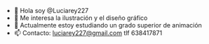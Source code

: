 - 👋 Hola soy @Luciarey227
- 👀 Me interesa la ilustración y el diseño gráfico
- 🌱 Actualmente estoy estudiando un grado superior de animación
- 📫 Contacto: luciarey227@gmail.com  tlf 638417871

<!---
Luciarey227/Luciarey227 is a ✨ special ✨ repository because its `README.md` (this file) appears on your GitHub profile.
You can click the Preview link to take a look at your changes.
--->
